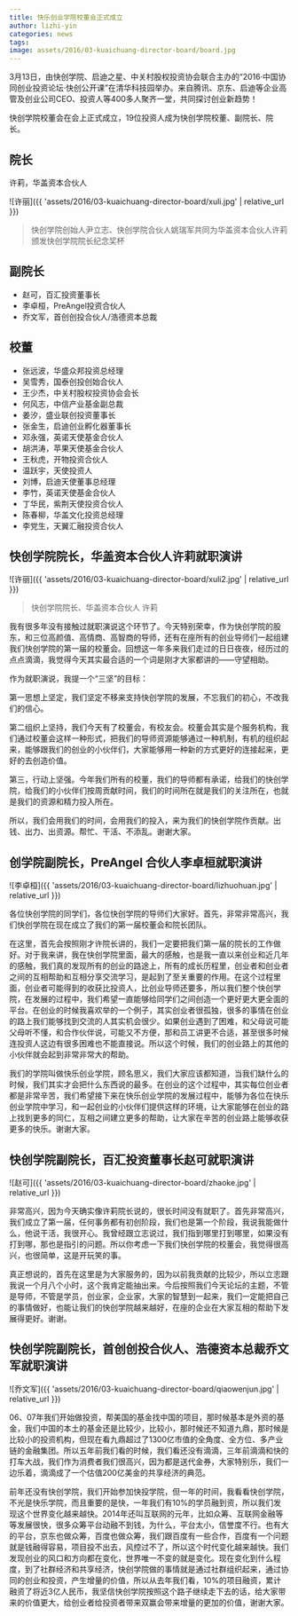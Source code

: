 ```yaml
---
title: 快乐创业学院校董会正式成立
author: lizhi-yin
categories: news
tags:
image: assets/2016/03-kuaichuang-director-board/board.jpg
---
```


3月13日，由快创学院、启迪之星、中关村股权投资协会联合主办的“2016·中国协同创业投资论坛·快创公开课”在清华科技园举办。来自腾讯、京东、启迪等企业高管及创业公司CEO、投资人等400多人聚齐一堂，共同探讨创业新趋势！

快创学院校董会在会上正式成立，19位投资人成为快创学院校董、副院长、院长。

## 院长

许莉，华盖资本合伙人

![许丽]({{ 'assets/2016/03-kuaichuang-director-board/xuli.jpg' | relative_url }})

> 快创学院创始人尹立志、快创学院合伙人姚瑞军共同为华盖资本合伙人许莉颁发快创学院院长纪念奖杯

## 副院长

- 赵可，百汇投资董事长
- 李卓桓，PreAngel投资合伙人
- 乔文军，首创创投合伙人/浩德资本总裁

## 校董

- 张远波，华盛众邦投资总经理
- 吴雪秀，国泰创投创始合伙人
- 王少杰，中关村股权投资协会会长
- 何风志，中信产业基金副总裁
- 姜汐，盛业联创投资董事长
- 张金生，启迪创业孵化器董事长
- 邓永强，英诺天使基金合伙人
- 胡洪涛，苹果天使基金合伙人
- 王秋虎，开物投资合伙人
- 温跃宇，天使投资人
- 刘博，启迪天使董事总经理
- 李竹，英诺天使基金合伙人
- 丁华民，紫荆天使投资合伙人
- 陈春柳，华盖文化投资总经理
- 李党生，天翼汇融投资合伙人

## 快创学院院长，华盖资本合伙人许莉就职演讲

![许丽]({{ 'assets/2016/03-kuaichuang-director-board/xuli2.jpg' | relative_url }})

> 快创学院院长、华盖资本合伙人 许莉

我有很多年没有接触过就职演说这个环节了。今天特别荣幸，作为快创学院的股东，和三位高颜值、高情商、高智商的导师，还有在座所有的创业导师们一起组建我们快创学院的第一届的校董会。回想这一年多来我们走过的日日夜夜，经历过的点点滴滴，我觉得今天其实最合适的一个词是刚才大家都讲的——守望相助。

作为就职演说，我提一个“三坚”的目标：

第一思想上坚定，我们坚定不移来支持快创学院的发展，不忘我们的初心，不改我们的信心。

第二组织上坚持，我们今天有了校董会，有校友会。校董会其实是个服务机构，我们通过校董会这样一种形式，把我们的导师资源能够通过一种机制，有机的组织起来，能够跟我们的创业的小伙伴们，大家能够用一种新的方式更好的连接起来，更好的去创造价值。

第三，行动上坚强。今年我们所有的校董，我们的导师都有承诺，给我们的快创学院，给我们的小伙伴们按周贡献时间，我们的时间所在就是我们的关注所在，也就是我们的资源和精力投入所在。

所以，我们会用我们的时间，会用我们的投入，来为我们的快创学院作贡献。出钱、出力、出资源。帮忙、干活、不添乱。谢谢大家。

## 创学院副院长，PreAngel 合伙人李卓桓就职演讲

![李卓桓]({{ 'assets/2016/03-kuaichuang-director-board/lizhuohuan.jpg' | relative_url }})

各位快创学院的同学们，各位快创学院的导师们大家好。首先，非常非常高兴，我们快创学院在现在成立了我们的第一届校董会和院长团队。

在这里，首先会按照刚才许院长讲的，我们一定要把我们第一届的院长的工作做好。对于我来讲，我在快创学院里面，最大的感触，也是我一直以来创业和近几年的感触，我们真的发现所有的创业的路途上，所有的成长历程里，创业者和创业者之间的互相帮助和互相分享交流学习，是起到了至关重要的作用。在这个过程里面，创业者可能得到的收获比投资人，比创业导师还要多，所以我们整个快创学院，在发展的过程中，我们希望一直能够给同学们之间创造一个更好更大更全面的平台。在创业的时候我喜欢举的一个例子，其实创业者很孤独，很多的事情在创业的路上我们能够找到交流的人其实机会很少。如果创业遇到了困难，和父母说可能父母听不懂，和合作伙伴说，可能又不方便，那和员工讲更不合适，甚至很多时候连投资人这边有很多困难也不能直接说。所以这个时候，我们的创业路上的其他的小伙伴就会起到非常非常大的帮助。

我们的学院叫做快乐创业学院，顾名思义，我们大家应该都知道，当我们缺什么的时候，我们其实才会把什么东西说的最多。在创业的这个过程中，其实每位创业者都是非常辛苦，我们希望接下来在快乐创业学院的发展过程中，能够为各位在快乐创业学院中学习，和一起创业的小伙伴们提供这样的环境，让大家能够在创业的路上找到更多的同仁，互相之间建立更多的帮助，让大家在辛苦的创业路上能够收获更多的快乐。谢谢大家。

## 快创学院副院长，百汇投资董事长赵可就职演讲

![赵可]({{ 'assets/2016/03-kuaichuang-director-board/zhaoke.jpg' | relative_url }})

非常高兴，因为今天确实像许莉院长说的，很长时间没有就职了。首先非常高兴，我们成立了第一届，任何事务都有初创阶段，我们也是第一个阶段，我说我能做什么，他说干活，我很开心。我曾经跟立志说过，我们指到哪里打到哪里，如果没有打到哪，那也是指引的问题。所以你考虑一下我们快创学院的校董会，我觉得很高兴，也很简单，这是开玩笑的事。

真正想说的，首先在这里是为大家服务的，因为以前我贡献的比较少，所以立志跟我说一个月八个小时，这个我肯定能抽出来。今后按照我们今天论坛的主题，不管是导师，不管是学员，创业家，企业家，大家的智慧到一起来，我们一定能把自己的事情做好，也能让我们的快创学院越来越好，在座的企业在大家互相的帮助下发展得更好。谢谢。

## 快创学院副院长，首创创投合伙人、浩德资本总裁乔文军就职演讲

![乔文军]({{ 'assets/2016/03-kuaichuang-director-board/qiaowenjun.jpg' | relative_url }})

06、07年我们开始做投资，帮美国的基金找中国的项目，那时候基本是外资的基金，我们中国的本土的基金还是比较少，比较小，那时候还不知道九鼎，那时候是比较小的投资机构，但现在看九鼎超过了1300亿市值的全角度、全方位、多产业链的金融集团。所以五年前我们看的时候，我们看还没有滴滴，三年前滴滴和快的打车大战，我们作为消费者我们很高兴，因为都是送代金券，大家特别乐，我们一边乐着，滴滴成了一个估值200亿美金的共享经济的典范。

前年还没有快创学院，我们开始参加快投学院，但一年的时间，我看看快创学院，不光是快乐学院，而且重要的是快，一年我们有10%的学员融到资，所以我们发现这个世界变化越来越快。2014年还叫互联网的元年，比如众筹、互联网金融等等发展很快，很多众筹平台动融不到钱，为什么，平台太小，信誉度不行。也有大的平台，京东也做众筹，百度也做众筹，我们跟百度有一些合作，百度有一个问题就是钱融得容易，项目投不出去，风控过不了，所以这个时代变化越来越快。我们发现创业的风口和方向都在变化，世界唯一不变的就是变化。现在变化到什么程度，到了社群经济和共享经济，快创学院做的事情就是通过社群组织起来，通过协同的创业和投资，产生增量的价值，所以从去年我们看，10%的项目融资，累计融资了将近3亿人民币，我坚信快创学院按照这个路子继续走下去的话，给大家带来的价值更大，给创业者给投资者带来双赢会带来增量的更加的价值，谢谢大家。
